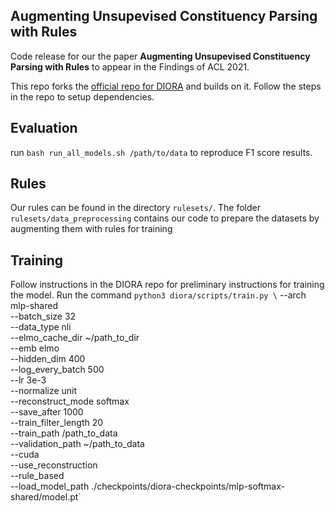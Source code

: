 ## Augmenting Unsupevised Constituency Parsing with Rules

Code release for our the paper **Augmenting Unsupevised Constituency Parsing with Rules** to appear in the Findings of ACL 2021.

This repo forks the [official repo for DIORA](https://github.com/iesl/diora/) and builds on it. Follow the steps in the repo to setup dependencies.


## Evaluation
run 
`bash run_all_models.sh /path/to/data` to reproduce F1 score results.

## Rules
Our rules can be found in the directory `rulesets/`. The folder `rulesets/data_preprocessing` contains our code to prepare the datasets by augmenting them with rules for training

## Training
Follow instructions in the DIORA repo for preliminary instructions for training the model. Run the command
`python3 diora/scripts/train.py \`
          --arch mlp-shared \
          --batch_size 32 \
          --data_type nli\
          --elmo_cache_dir ~/path_to_dir\
          --emb elmo\
          --hidden_dim 400\
          --log_every_batch 500\
          --lr 3e-3\
          --normalize unit\
          --reconstruct_mode softmax\
          --save_after 1000\
          --train_filter_length 20\
          --train_path /path_to_data\
          --validation_path ~/path_to_data\
          --cuda\
          --use_reconstruction\
          --rule_based\
          --load_model_path ./checkpoints/diora-checkpoints/mlp-softmax-shared/model.pt`

